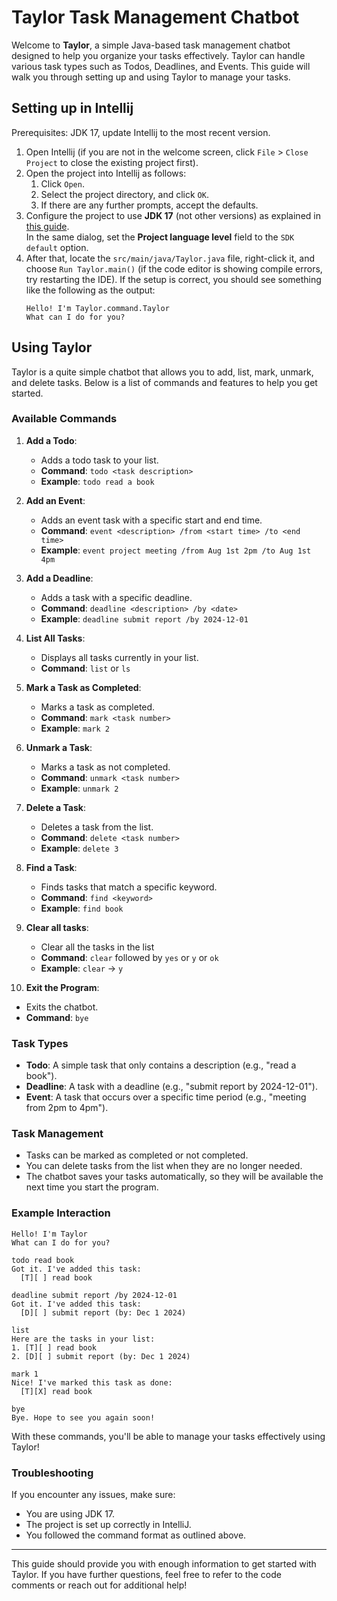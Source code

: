# Taylor Task Management Chatbot

Welcome to **Taylor**, a simple Java-based task management chatbot designed to help you organize your tasks effectively. Taylor can handle various task types such as Todos, Deadlines, and Events. This guide will walk you through setting up and using Taylor to manage your tasks.

## Setting up in Intellij

Prerequisites: JDK 17, update Intellij to the most recent version.

1. Open Intellij (if you are not in the welcome screen, click `File` > `Close Project` to close the existing project first).
2. Open the project into Intellij as follows:
   1. Click `Open`.
   2. Select the project directory, and click `OK`.
   3. If there are any further prompts, accept the defaults.
3. Configure the project to use **JDK 17** (not other versions) as explained in [this guide](https://www.jetbrains.com/help/idea/sdk.html#set-up-jdk).<br>
   In the same dialog, set the **Project language level** field to the `SDK default` option.
4. After that, locate the `src/main/java/Taylor.java` file, right-click it, and choose `Run Taylor.main()` (if the code editor is showing compile errors, try restarting the IDE). If the setup is correct, you should see something like the following as the output:
   ```
   Hello! I'm Taylor.command.Taylor
   What can I do for you?
   ```

## Using Taylor

Taylor is a quite simple chatbot that allows you to add, list, mark, unmark, and delete tasks. Below is a list of commands and features to help you get started.

### Available Commands

1. **Add a Todo**:
   - Adds a todo task to your list.
   - **Command**: `todo <task description>`
   - **Example**: `todo read a book`

2. **Add an Event**:
   - Adds an event task with a specific start and end time.
   - **Command**: `event <description> /from <start time> /to <end time>`
   - **Example**: `event project meeting /from Aug 1st 2pm /to Aug 1st 4pm`

3. **Add a Deadline**:
   - Adds a task with a specific deadline.
   - **Command**: `deadline <description> /by <date>`
   - **Example**: `deadline submit report /by 2024-12-01`

4. **List All Tasks**:
   - Displays all tasks currently in your list.
   - **Command**: `list` or `ls`

5. **Mark a Task as Completed**:
   - Marks a task as completed.
   - **Command**: `mark <task number>`
   - **Example**: `mark 2`

6. **Unmark a Task**:
   - Marks a task as not completed.
   - **Command**: `unmark <task number>`
   - **Example**: `unmark 2`

7. **Delete a Task**:
   - Deletes a task from the list.
   - **Command**: `delete <task number>`
   - **Example**: `delete 3`

8. **Find a Task**:
   - Finds tasks that match a specific keyword.
   - **Command**: `find <keyword>`
   - **Example**: `find book`

9. **Clear all tasks**:
   - Clear all the tasks in the list 
   - **Command**: `clear` followed by `yes` or `y` or `ok`
   - **Example**: `clear` -> `y`

10. **Exit the Program**:
   - Exits the chatbot.
   - **Command**: `bye`

### Task Types

- **Todo**: A simple task that only contains a description (e.g., "read a book").
- **Deadline**: A task with a deadline (e.g., "submit report by 2024-12-01").
- **Event**: A task that occurs over a specific time period (e.g., "meeting from 2pm to 4pm").

### Task Management

- Tasks can be marked as completed or not completed.
- You can delete tasks from the list when they are no longer needed.
- The chatbot saves your tasks automatically, so they will be available the next time you start the program.

### Example Interaction

```
Hello! I'm Taylor
What can I do for you?

todo read book
Got it. I've added this task:
  [T][ ] read book

deadline submit report /by 2024-12-01
Got it. I've added this task:
  [D][ ] submit report (by: Dec 1 2024)

list
Here are the tasks in your list:
1. [T][ ] read book
2. [D][ ] submit report (by: Dec 1 2024)

mark 1
Nice! I've marked this task as done:
  [T][X] read book

bye
Bye. Hope to see you again soon!
```

With these commands, you'll be able to manage your tasks effectively using Taylor!

### Troubleshooting

If you encounter any issues, make sure:
- You are using JDK 17.
- The project is set up correctly in IntelliJ.
- You followed the command format as outlined above.

---

This guide should provide you with enough information to get started with Taylor. If you have further questions, feel free to refer to the code comments or reach out for additional help!